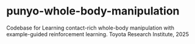 # punyo-whole-body-manipulation
Codebase for Learning contact-rich whole-body manipulation with example-guided reinforcement learning.
Toyota Research Institute, 2025
